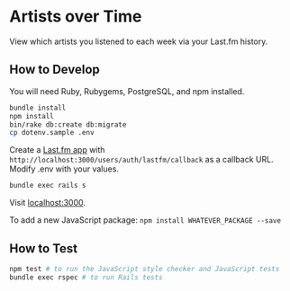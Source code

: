 # Artists over Time

View which artists you listened to each week via your Last.fm
history.

## How to Develop

You will need Ruby, Rubygems, PostgreSQL, and npm installed.

```bash
bundle install
npm install
bin/rake db:create db:migrate
cp dotenv.sample .env
```

Create a [Last.fm app](http://www.last.fm/api/account/create) with
`http://localhost:3000/users/auth/lastfm/callback` as a callback
URL. Modify .env with your values.

```bash
bundle exec rails s
```

Visit [localhost:3000](http://localhost:3000).

To add a new JavaScript package: `npm install WHATEVER_PACKAGE --save`

## How to Test

```bash
npm test # to run the JavaScript style checker and JavaScript tests
bundle exec rspec # to run Rails tests
```
